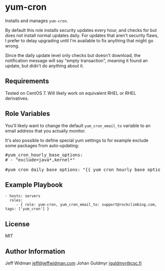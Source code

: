 yum-cron
=========

Installs and manages `yum-cron`.

By default this role installs security updates every hour, and checks for but
does not install normal updates daily. For updates that aren't security flaws, I
prefer to delay upgrading until I'm available to fix anything that might go wrong.

Since the daily update level only checks but doesn't download, the notification
message will say "empty transaction", meaning it found an update, but didn't do
anything about it.

Requirements
------------

Tested on CentOS 7.
Will likely work on equivalent RHEL or RHEL derivatives.

Role Variables
--------------

You'll likely want to change the default `yum_cron_email_to` variable to an email address
that you actually monitor.

It's also possible to define special yum settings to for example exclude some packages from auto-updating:

<pre>
#yum_cron_hourly_base_options:
# - "exclude=java*,kernel*"

#yum_cron_daily_base_options: "{{ yum_cron_hourly_base_options }}"
</pre>

Example Playbook
----------------

    - hosts: servers
      roles:
         - { role: yum-cron, yum_cron_email_to: support@rockclimbing.com, tags: ['yum_cron'] }

License
-------

MIT

Author Information
------------------

Jeff Widman jeff@jeffwidman.com
Johan Guldmyr jguldmyr@csc.fi
